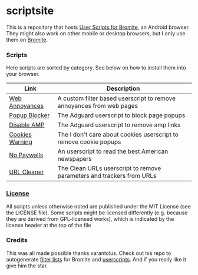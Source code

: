 # scriptsite
This is a repository that hosts [User Scripts for Bromite](https://github.com/bromite/bromite/wiki/UserScripts), an Android browser. They might also work on other mobile or desktop browsers, but I only use them on [Bromite](https://www.bromite.org/).

### Scripts
Here scripts are sorted by category. See below on how to install them into your browser.

| Link | Description  |
| ------ | ------|
| [Web Annoyances](https://github.com/bitsper2nd/scriptsite/releases/latest/download/web-annoyances.user.js) | A custom filter based userscript to remove annoyances from web pages |
| [Popup Blocker](https://userscripts.adtidy.org/release/popup-blocker/2.5/popupblocker.user.js) | The Adguard userscript to block page popups |
| [Disable AMP](https://userscripts.adtidy.org/release/disable-amp/1.0/disable-amp.user.js) | The Adguard userscript to remove amp links |
| [Cookies Warning](https://github.com/xarantolus/bromite-userscripts/releases/latest/download/idcac.user.js) | The I don't care about cookies userscript to remove cookie popups |
| [No Paywalls](https://gitlab.com/magnolia1234/bypass-paywalls-clean-filters/-/raw/main/userscript/bpc.en.user.js) | An userscript to read the best American newspapers |
| [URL Cleaner](https://openuserjs.org/install/sjehuda/Clean_URL_Improved.user.js) | The Clean URLs userscript to remove parameters and trackers from URLs |

### [License](LICENSE)
All scripts unless otherwise noted are published under the MIT License (see the LICENSE file). Some scripts might be licensed differently (e.g. because they are derived from GPL-licensed works), which is indicated by the license header at the top of the file

### Credits
This was all made possible thanks xarantolus. Check out his repo to autogenerate [filter lists](https://github.com/xarantolus/filtrite) for Bromite and [userscripts](https://github.com/xarantolus/bromite-userscripts/). And if you really like it give him the star.

